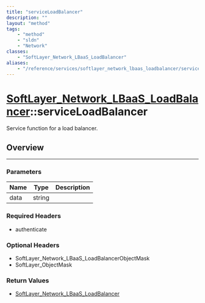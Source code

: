 ```yaml
---
title: "serviceLoadBalancer"
description: ""
layout: "method"
tags:
    - "method"
    - "sldn"
    - "Network"
classes:
    - "SoftLayer_Network_LBaaS_LoadBalancer"
aliases:
    - "/reference/services/softlayer_network_lbaas_loadbalancer/serviceLoadBalancer"
---
```

# [SoftLayer_Network_LBaaS_LoadBalancer](/reference/services/SoftLayer_Network_LBaaS_LoadBalancer)::serviceLoadBalancer


Service function for a load balancer. 


## Overview 


-----

### Parameters 
|Name | Type | Description |
| --- | --- | --- |
|data| string| |


### Required Headers
* authenticate


### Optional Headers
* SoftLayer_Network_LBaaS_LoadBalancerObjectMask
* SoftLayer_ObjectMask

### Return Values
* <a href='/reference/datatypes/SoftLayer_Network_LBaaS_LoadBalancer'>SoftLayer_Network_LBaaS_LoadBalancer </a>




